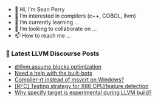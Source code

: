 - 👋 Hi, I’m Sean Perry
- 👀 I’m interested in compilers (c++, COBOL, llvm)
- 🌱 I’m currently learning ...
- 💞️ I’m looking to collaborate on ...
- 📫 How to reach me ...

<!---
s66perry/s66perry is a ✨ special ✨ repository because its `README.md` (this file) appears on your GitHub profile.
You can click the Preview link to take a look at your changes.
--->
### 📕 Latest LLVM Discourse Posts

<!-- DISCOURSE-LLVM:START -->
- [@llvm.assume blocks optimization](https://discourse.llvm.org/t/llvm-assume-blocks-optimization/71609?page=2#post_37)
- [Need a help with the built-bots](https://discourse.llvm.org/t/need-a-help-with-the-built-bots/79437#post_7)
- [Compiler-rt instead of msvcrt on Windows?](https://discourse.llvm.org/t/compiler-rt-instead-of-msvcrt-on-windows/79985#post_2)
- [[RFC] Testing strategy for X86 CPU/feature detection](https://discourse.llvm.org/t/rfc-testing-strategy-for-x86-cpu-feature-detection/79996#post_5)
- [Why specify target is experimental during LLVM build?](https://discourse.llvm.org/t/why-specify-target-is-experimental-during-llvm-build/80001#post_2)
<!-- DISCOURSE-LLVM:END -->

